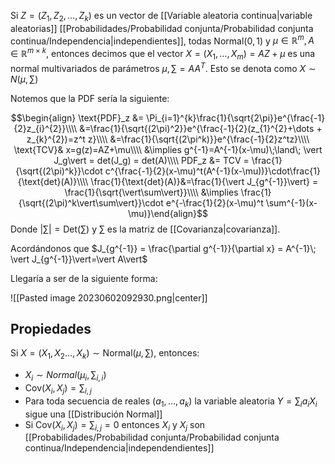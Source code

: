 Si $Z=(Z_1,Z_2,\dots, Z_k)$ es un vector de [[Variable aleatoria continua|variable aleatorias]] [[Probabilidades/Probabilidad conjunta/Probabilidad conjunta continua/Independencia|independientes]],  todas $\text{Normal}(0,1)$ y $\mu\in\mathbb{R}^m, A\in\mathbb{R}^{m\times k}$, entonces decimos que el vector $X=(X_1,\dots, X_m)=AZ + \mu$ es una normal multivariados de parámetros $\mu, \sum = AA^T$. Esto se denota como $X\sim N(\mu,\sum)$ 

Notemos que la PDF sería la siguiente: 

$$\begin{align}
\text{PDF}_z &= \Pi_{i=1}^{k}\frac{1}{\sqrt{2\pi}}e^{\frac{-1}{2}z_{i}^{2}}\\\\
&=\frac{1}{\sqrt{(2\pi)^2}}e^{\frac{-1}{2}(z_{1}^{2}+\dots + z_{k}^{2})=z^t z}\\\\
&=\frac{1}{\sqrt{(2\pi^k)}}e^{\frac{-1}{2}z^tz}\\\\
\text{TCV}& x=g(z)=AZ+\mu\\\\
&\implies g^{-1}=A^{-1}(x-\mu)\;\land\; \vert J_g\vert = det(J_g) = det(A)\\\\
PDF_z &= TCV = \frac{1}{\sqrt{(2\pi)^k}}\cdot c^{\frac{-1}{2}(x-\mu)^t(A^{-1}(x-\mu))}\cdot\frac{1}{\text{det}(A)}\\\\ 
\frac{1}{\text{det}(A)}&=\frac{1}{\vert J_{g^{-1}}\vert} = \frac{1}{\sqrt{\vert\sum\vert}}\\\\
&\implies \frac{1}{\sqrt{(2\pi)^k\vert\sum\vert}}\cdot e^{-\frac{1}{2}(x-\mu)^t \sum^{-1}(x-\mu)}\end{align}$$ 
Donde $\vert\sum\vert=\text{Det}(\sum)$  y $\sum$ es la matriz de [[Covarianza|covarianza]]. 

Acordándonos que $J_{g^{-1}} = \frac{\partial g^{-1}}{\partial x} = A^{-1}\; \vert J_{g^{-1}}\vert=\vert A\vert$ 

Llegaría a ser de la siguiente forma: 

![[Pasted image 20230602092930.png|center]]


## Propiedades 

Si $X=(X_1,X_2\dots, X_k)\sim\text{Normal}(\mu,\sum)$, entonces: 

- $X_i\sim Normal(\mu_i,\sum_{i,i})$ 
- $\text{Cov}(X_i,X_j)=\sum_{i,j}$ 
- Para toda secuencia de reales $(a_1,\dots, a_k)$ la variable aleatoria $Y=\sum_{i}a_iX_i$ sigue una [[Distribución Normal]] 
- Si $\text{Cov}(X_i,X_j)=\sum_{i,j}=0$ entonces $X_i$ y $X_j$ son [[Probabilidades/Probabilidad conjunta/Probabilidad conjunta continua/Independencia|independendientes]]